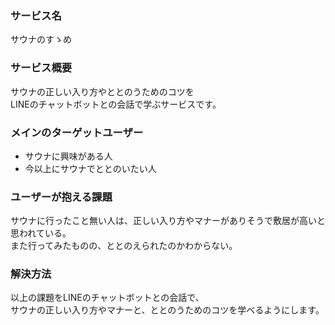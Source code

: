 ### サービス名

サウナのすゝめ

### サービス概要

サウナの正しい入り方やととのうためのコツを<br>
LINEのチャットボットとの会話で学ぶサービスです。

### メインのターゲットユーザー

* サウナに興味がある人<br>
* 今以上にサウナでととのいたい人

### ユーザーが抱える課題

サウナに行ったこと無い人は、正しい入り方やマナーがありそうで敷居が高いと思われている。<br>
また行ってみたものの、ととのえられたのかわからない。

### 解決方法

以上の課題をLINEのチャットボットとの会話で、<br>
サウナの正しい入り方やマナーと、ととのうためのコツを学べるようにします。
